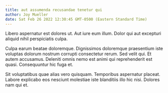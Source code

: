 ```yaml
---
title: aut assumenda recusandae tenetur qui
author: Joy Mueller
date: Sat Feb 26 2022 12:30:45 GMT-0500 (Eastern Standard Time)
---
```

Libero aspernatur est dolores ut. Aut iure eum illum. Dolor qui aut excepturi aliquid nihil perspiciatis culpa.

 Culpa earum beatae doloremque. Dignissimos doloremque praesentium iste voluptas dolorum nostrum corrupti consectetur rerum. Sed velit qui. Et autem accusamus. Deleniti omnis nemo est animi qui reprehenderit est quasi. Consequuntur hic fuga et.

 Sit voluptatibus quae alias vero quisquam. Temporibus aspernatur placeat. Labore explicabo eos nesciunt molestiae iste blanditiis illo hic nisi. Dolores nam qui et.